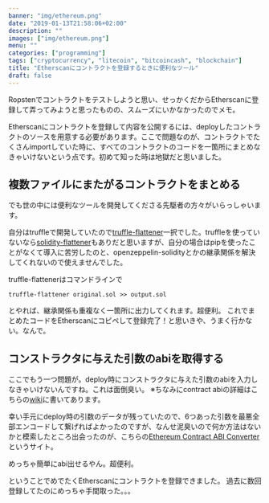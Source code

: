 ```yaml
---
banner: "img/ethereum.png"
date: "2019-01-13T21:58:06+02:00"
description: ""
images: ["img/ethereum.png"]
menu: ""
categories: ["programming"]
tags: ["cryptocurrency", "litecoin", "bitcoincash", "blockchain"]
title: "Etherscanにコントラクトを登録するときに便利なツール"
draft: false
---
```

Ropstenでコントラクトをテストしようと思い、せっかくだからEtherscanに登録して弄ってみようと思ったものの、スムーズにいかなかったのでメモ。

Etherscanにコントラクトを登録して内容を公開するには、deployしたコントラクトのソースを用意する必要があります。ここで問題なのが、コントラクトでたくさんimportしていた時に、すべてのコントラクトのコードを一箇所にまとめなきゃいけないという点です。初めて知った時は地獄だと思いました。

## 複数ファイルにまたがるコントラクトをまとめる
でも世の中には便利なツールを開発してくださる先駆者の方々がいらっしゃいます。

自分はtruffleで開発していたので[truffle-flattener](https://www.npmjs.com/package/truffle-flattener)一択でした。truffleを使っていないなら[solidity-flattener](https://github.com/BlockCatIO/solidity-flattener)もありだと思いますが、自分の場合はpipを使ったことがなくて導入に苦労したのと、openzeppelin-solidityとかの継承関係を解決してくれないので使えませんでした。

truffle-flattenerはコマンドラインで

```fish
truffle-flattener original.sol >> output.sol
```

とやれば、継承関係も重複なく一箇所に出力してくれます。超便利。
これでまとめたコードをEtherscanにコピペして登録完了！と思いきや、うまく行かない。なんで。

## コンストラクタに与えた引数のabiを取得する

ここでもう一つ問題が。deploy時にコンストラクタに与えた引数のabiを入力しなきゃいけないんですね。これは面倒臭い。
※ちなみにcontract abiの詳細はこちらの[wiki](https://github.com/ethereum/wiki/wiki/Ethereum-Contract-ABI)に書いてあります。

幸い手元にdeploy時の引数のデータが残っていたので、6つあった引数を最悪全部エンコードして繋げればよかったのですが、なんせ泥臭いので何か方法はないかと模索したところ出会ったのが、こちらの[Ethereum Contract ABI Converter](https://abi.sonnguyen.ws/)というサイト。

めっちゃ簡単にabi出せるやん。超便利。

ということでめでたくEtherscanにコントラクトを登録できました。
過去に数回登録してたのにめっちゃ手間取った。。。
